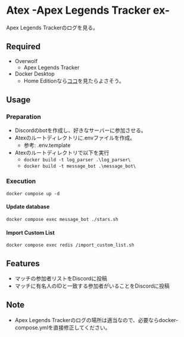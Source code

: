 # Atex -Apex Legends Tracker ex-

Apex Legends Trackerのログを見る。

## Required

- Overwolf
  - Apex Legends Tracker
- Docker Desktop
  - Home Editionなら[ココ](https://docs.docker.jp/docker-for-windows/install-windows-home.html)を見たらよさそう。

## Usage

### Preparation
- Discordのbotを作成し、好きなサーバーに参加させる。
- Atexのルートディレクトリに.envファイルを作成。
  - 参考: .env.template
- Atexのルートディレクトリで以下を実行
  - `docker build -t log_parser .\log_parser\`
  - `docker build -t message_bot .\message_bot\`

### Execution

```
docker compose up -d
```

#### Update database

```
docker compose exec message_bot ./stars.sh
```

#### Import Custom List

```
docker compose exec redis /import_custom_list.sh
```

## Features

- マッチの参加者リストをDiscordに投稿
- マッチに有名人のIDと一致する参加者がいることをDiscordに投稿

## Note
- Apex Legends Trackerのログの場所は適当なので、必要ならdocker-compose.ymlを直接修正してください。
